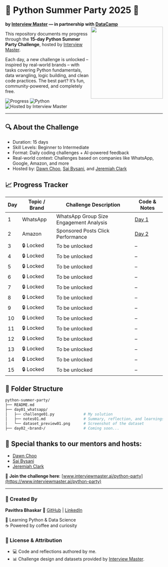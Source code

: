 # 🎉 Python Summer Party 2025 🎉
**by [Interview Master](https://www.interviewmaster.ai) — in partnership with [DataCamp](https://www.datacamp.com)**
<img align="right" src="https://file.notion.so/f/f/fd0b536c-b699-40a0-8c86-7dc815d1bc6b/fcb71de5-8ab3-4bac-9701-fb634055ac1d/panda_party_home2.gif?table=block&id=2247bd8f-2603-800b-a26e-dc8d789d158e&spaceId=fd0b536c-b699-40a0-8c86-7dc815d1bc6b&expirationTimestamp=1754100000000&signature=BfCDht8WeDIt9sDqAhsxOvtxBPBYvgdrlChEIc7GU4E&downloadName=panda_party_home2.gif" width="230"/>


This repository documents my progress through the <strong>15-day Python Summer Party Challenge</strong>, hosted by <a href="https://www.interviewmaster.ai/">Interview Master</a>.

Each day, a new challenge is unlocked – inspired by real-world brands – with tasks covering Python fundamentals, data wrangling, logic building, and clean code practices. The best part? It’s fun, community-powered, and completely free.

![Progress](https://img.shields.io/badge/Progress-2%2F15-blue)
![Python](https://img.shields.io/badge/Python-3.10+-green)
![Hosted by Interview Master](https://img.shields.io/badge/Challenge-Interview%20Master-yellow)

---

## 🔍 About the Challenge

-  Duration: 15 days
-  Skill Levels: Beginner to Intermediate
-  Format: Daily coding challenges + AI-powered feedback
-  Real-world context: Challenges based on companies like WhatsApp, Google, Amazon, and more
-  Hosted by: [Dawn Choo](https://www.linkedin.com/in/data-dawn/), [Sai Bysani](https://www.linkedin.com/in/saibysani18/), and [Jeremiah Clark](https://www.linkedin.com/in/jeremiahoclark/)


## 📈 Progress Tracker
 
| Day | Topic / Brand | Challenge Description        | Code & Notes                    |
|-----|---------------|-------------------------------|---------------------------------|
| 1   | WhatsApp      | WhatsApp Group Size Engagement Analysis | [Day 1](day01_whatsapp)     |
| 2   | Amazon        | Sponsored Posts Click Performance|[Day 2](day02_amazon)                               |
| 3   | 🔒 Locked     | To be unlocked                | –                               |
| 4   | 🔒 Locked     | To be unlocked                | –                               |
| 5   | 🔒 Locked     | To be unlocked                | –                               |
| 6   | 🔒 Locked     | To be unlocked                | –                               |
| 7   | 🔒 Locked     | To be unlocked                | –                               |
| 8   | 🔒 Locked     | To be unlocked                | –                               |
| 9   | 🔒 Locked     | To be unlocked                | –                               |
| 10  | 🔒 Locked     | To be unlocked                | –                               |
| 11  | 🔒 Locked     | To be unlocked                | –                               |
| 12  | 🔒 Locked     | To be unlocked                | –                               |
| 13  | 🔒 Locked     | To be unlocked                | –                               |
| 14  | 🔒 Locked     | To be unlocked                | –                               |
| 15  | 🔒 Locked     | To be unlocked                | –                               |



## 📂 Folder Structure

```bash
python-summer-party/
├── README.md
├── day01_whatsapp/
│   ├── challenge01.py             # My solution
│   ├── notes01.md                 # Summary, reflection, and learnings
│   └── dataset_preview01.png      # Screenshot of the dataset
├── day02_<brand>/                 # Coming soon...
```

## 👏 Special thanks to our mentors and hosts:

- [Dawn Choo](https://www.linkedin.com/in/data-dawn/)
- [Sai Bysani](https://www.linkedin.com/in/saibysani18/)
- [Jeremiah Clark](https://www.linkedin.com/in/jeremiahoclark/)

🔗 **Join the challenge here**: [www.interviewmaster.ai/python-party](https://www.interviewmaster.ai/python-party)

---
### 👤 Created By  
**Pavithra Bhaskar**           🔗 [GitHub](https://github.com/Pavithra-Bhaskar) | [LinkedIn](https://www.linkedin.com/in/pavithra-bhaskar)

💼 Learning Python & Data Science  
☕ Powered by coffee and curiosity


### 📌 License & Attribution  
- 💻 Code and reflections authored by me.  
- 📊 Challenge design and datasets provided by [Interview Master](https://www.interviewmaster.ai/).

